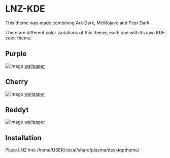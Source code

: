 # LNZ-KDE
This theme was made combining Ark Dark, McMojave and Pear Dark

There are different color variations of this theme, each one with its own KDE color theme:

## Purple
![image](https://i.imgur.com/8jl2fJj.png)
[wallpaper](https://i.imgur.com/V4sIdHr.png)

## Cherry
![image](https://i.imgur.com/TC4bsA2.png)
[wallpaper](https://i.imgur.com/cq6Pfsc.jpg)

## Reddyt
![image](https://i.imgur.com/PFvpiz2.png)
[wallpaper](https://i.imgur.com/og4olZL.png)

## Installation
Place LNZ into /home/USER/.local/share/plasma/desktoptheme/
